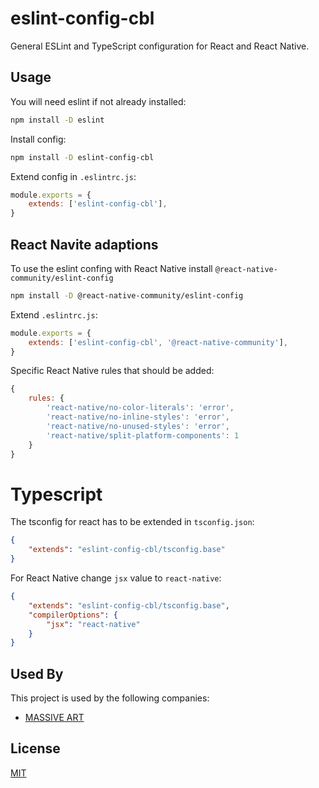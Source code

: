 # eslint-config-cbl

General ESLint and TypeScript configuration for React and React Native.

## Usage

You will need eslint if not already installed: 

```sh
npm install -D eslint
```

Install config:

```sh
npm install -D eslint-config-cbl
```

Extend config in `.eslintrc.js`:

```js
module.exports = { 
    extends: ['eslint-config-cbl'], 
} 
```

## React Navite adaptions

To use the eslint confing with React Native install `@react-native-community/eslint-config`

```sh
npm install -D @react-native-community/eslint-config
```

Extend `.eslintrc.js`:

```js
module.exports = {
    extends: ['eslint-config-cbl', '@react-native-community'], 
}
```

Specific React Native rules that should be added:

```js
{
    rules: {
        'react-native/no-color-literals': 'error',
        'react-native/no-inline-styles': 'error',
        'react-native/no-unused-styles': 'error',
        'react-native/split-platform-components': 1
    }
}
```

# Typescript

The tsconfig for react has to be extended in `tsconfig.json`:
```json
{
    "extends": "eslint-config-cbl/tsconfig.base"
}
```

For React Native change `jsx` value to `react-native`:

```json
{
    "extends": "eslint-config-cbl/tsconfig.base",
    "compilerOptions": {
        "jsx": "react-native"
    }
}
```

## Used By

This project is used by the following companies:

-   [MASSIVE ART](https://massiveart.com)

## License

[MIT](https://choosealicense.com/licenses/mit/)
